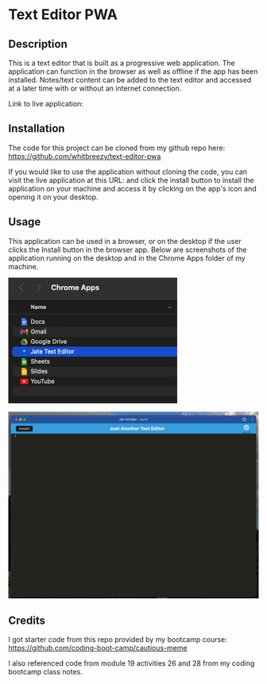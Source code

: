 # Text Editor PWA

## Description

This is a text editor that is built as a progressive web application. The application can function in the browser as well as offline if the app has been installed. Notes/text content can be added to the text editor and accessed at a later time with or without an internet connection. 

Link to live application:

## Installation

The code for this project can be cloned from my github repo here: https://github.com/whitbreezy/text-editor-pwa

If you would like to use the application without cloning the code, you can visit the live application at this URL: 
and click the install button to install the application on your machine and access it by clicking on the app's icon and opening it on your desktop.

## Usage

This application can be used in a browser, or on the desktop if the user clicks the Install button in the browser app. Below are screenshots of the application running on the desktop and in the Chrome Apps folder of my machine. 


![app in chrome apps](assets/img/chromeapps.png)

![desktop app](assets/img/pwa.png)


## Credits

I got starter code from this repo provided by my bootcamp course: https://github.com/coding-boot-camp/cautious-meme

I also referenced code from module 19 activities 26 and 28 from my coding bootcamp class notes. 
